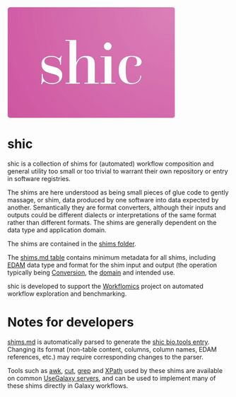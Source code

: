 <img src="/assets/img/shic_logo.png" alt="shic logo" style="height: 250px;"/>

# shic
shic is a collection of shims for (automated) workflow composition and general utility too small or too trivial to warrant their own repository or entry in software registries.

The shims are here understood as being small pieces of glue code to gently massage, or shim, data produced by one software into data expected by another. Semantically they are format converters, although their inputs and outputs could be different dialects or interpretations of the same format rather than different formats. The shims are generally dependent on the data type and application domain.

The shims are contained in the [shims folder](shims).

The [shims.md table](shims.md) contains minimum metadata for all shims, including [EDAM](https://edamontology.org/) data type and format for the shim input and output (the operation typically being [Conversion](https://edamontology.org/), the [domain](http://edamontology.org/topic_0003) and intended use.

shic is developed to support the [Workflomics](https://research-software-directory.org/software/workflomics) project on automated workflow exploration and benchmarking.

# Notes for developers

[shims.md](shims.md) is automatically parsed to generate the [shic bio.tools entry](https://bio.tools/shic). Changing its format (non-table content, columns, column names, EDAM references, etc.) may require corresponding changes to the parser.

Tools such as [awk](https://usegalaxy.eu/root?tool_id=toolshed.g2.bx.psu.edu/repos/bgruening/text_processing/tp_awk_tool/1.1.2), [cut](https://usegalaxy.eu/root?tool_id=Cut1), [grep](https://usegalaxy.eu/root?tool_id=toolshed.g2.bx.psu.edu/repos/bgruening/text_processing/tp_grep_tool/1.1.1) and [XPath](https://usegalaxy.eu/root?tool_id=toolshed.g2.bx.psu.edu/repos/iuc/xpath/xpath/1.0.0) used by these shims are available on common [UseGalaxy servers](https://galaxyproject.org/use/), and can be used to implement many of these shims directly in Galaxy workflows.
